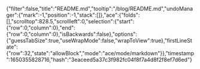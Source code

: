 {"filter":false,"title":"README.md","tooltip":"/blog/README.md","undoManager":{"mark":-1,"position":-1,"stack":[]},"ace":{"folds":[],"scrolltop":828.5,"scrollleft":0,"selection":{"start":{"row":0,"column":0},"end":{"row":0,"column":0},"isBackwards":false},"options":{"guessTabSize":true,"useWrapMode":false,"wrapToView":true},"firstLineState":{"row":32,"state":"allowBlock","mode":"ace/mode/markdown"}},"timestamp":1650355828716,"hash":"3eaceed5a37c3f982fc04f8f7a4d8f2f8ef7d6ed"}